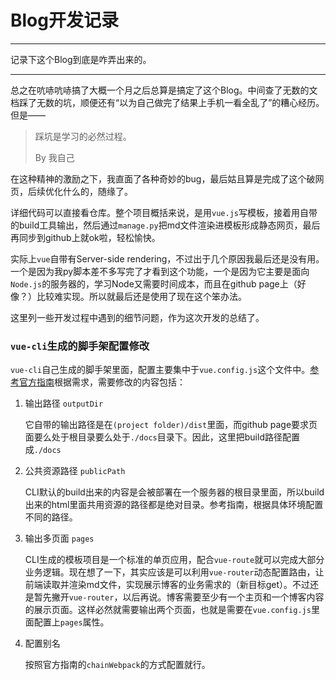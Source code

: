 # Blog开发记录

---

记录下这个Blog到底是咋弄出来的。

---

总之在吭哧吭哧搞了大概一个月之后总算是搞定了这个Blog。中间查了无数的文档踩了无数的坑，顺便还有“以为自己做完了结果上手机一看全乱了”的糟心经历。但是——

> 踩坑是学习的必然过程。
>
> By 我自己

在这种精神的激励之下，我直面了各种奇妙的bug，最后姑且算是完成了这个破网页，后续优化什么的，随缘了。

详细代码可以直接看仓库。整个项目概括来说，是用`vue.js`写模板，接着用自带的build工具输出，然后通过`manage.py`把md文件渲染进模板形成静态网页，最后再同步到github上就ok啦，轻松愉快。

实际上`vue`自带有Server-side rendering，不过出于几个原因我最后还是没有用。一个是因为我py脚本差不多写完了才看到这个功能，一个是因为它主要是面向`Node.js`的服务器的，学习Node又需要时间成本，而且在github page上（好像？）比较难实现。所以就最后还是使用了现在这个笨办法。

这里列一些开发过程中遇到的细节问题，作为这次开发的总结了。

### `vue-cli`生成的脚手架配置修改

`vue-cli`自己生成的脚手架里面，配置主要集中于`vue.config.js`这个文件中。[参考官方指南](https://cli.vuejs.org/zh/config)根据需求，需要修改的内容包括：

1. 输出路径 `outputDir`

   它自带的输出路径是在`(project folder)/dist`里面，而github page要求页面要么处于根目录要么处于`./docs`目录下。因此，这里把build路径配置成`./docs`

2. 公共资源路径 `publicPath`

   CLI默认的build出来的内容是会被部署在一个服务器的根目录里面，所以build出来的html里面共用资源的路径都是绝对目录。参考指南，根据具体环境配置不同的路径。

3. 输出多页面 `pages`

   CLI生成的模板项目是一个标准的单页应用，配合`vue-route`就可以完成大部分业务逻辑。现在想了一下，其实应该是可以利用`vue-router`动态配置路由，让前端读取并渲染md文件，实现展示博客的业务需求的（新目标get）。不过还是暂先撇开`vue-router`，以后再说。博客需要至少有一个主页和一个博客内容的展示页面。这样必然就需要输出两个页面，也就是需要在`vue.config.js`里面配置上`pages`属性。

4. 配置别名

   按照官方指南的`chainWebpack`的方式配置就行。







